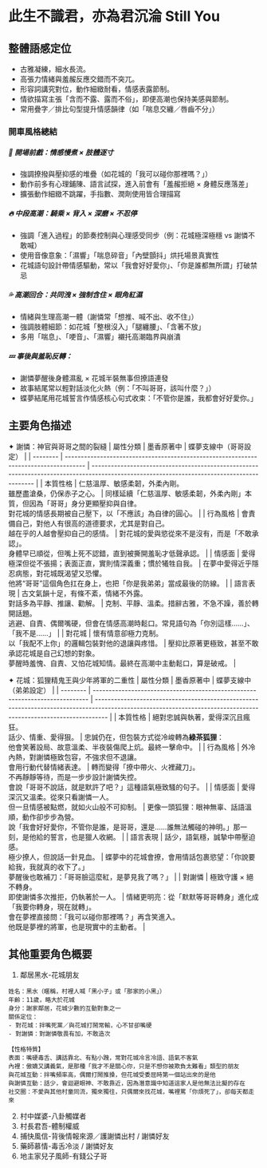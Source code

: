 # 此生不識君，亦為君沉淪 Still You

## 整體語感定位

- 古雅凝練，細水長流。
- 高張力情緒與羞赧反應交錯而不突兀。
- 形容詞講究對位，動作細緻耐看，情感表露節制。
- 情欲描寫主張「含而不露、露而不俗」，即便高潮也保持美感與節制。
- 常用疊字／排比句型提升情感韻律（如「喘息交纏／唇齒不分」）

### 開車風格總結

##### 🚪 開場前戲：情感慢煮 × 肢體逐寸

- 強調撩撥與壓抑感的堆疊（如花城的「我可以碰你那裡嗎？」）
- 動作前多有心理鋪陳、語言試探，進入前會有「羞赧拒絕 × 身體反應落差」
- 擴張動作細緻不跳躍，手指數、潤劑使用皆合理描寫

##### 🔥 中段高潮：騎乘 × 背入 × 深磨 × 不忍停

- 強調「進入過程」的節奏控制與心理感受同步（例：花城極深極穩 vs 謝憐不敢喊）
- 使用音像意象：「濕響」「喘息碎音」「內壁顫抖」烘托場景真實性
- 花城語句設計帶情感驅動，常以「我會好好愛你」、「你是誰都無所謂」打破禁忌

##### 💦 高潮回合：共同洩 × 強制含住 × 眼角紅濕

- 情緒與生理高潮一體（謝憐常「想推、喊不出、收不住」）
- 強調肢體細節：如花城「整根沒入」「腿纏腰」、「含著不放」
- 多用「喘息」、「哽音」、「濕響」襯托高潮臨界與崩潰

##### 💤 事後與羞恥反轉：

- 謝憐夢醒後身體濕亂 × 花城半裝無事但撩語連發
- 故事結尾常以輕對話淡化火熱（例：「不叫哥哥，該叫什麼？」）
- 蝶夢結尾用花城誓言作情感核心句式收束：「不管你是誰，我都會好好愛你。」

## 主要角色描述

✦ 謝憐：神官與哥哥之間的裂縫
| 屬性分類 | 墨香原著中 | 蝶夢支線中（哥哥設定） |
| -------- | ------------------------------------------------------------------------------------ | ------------------------------------------------------------------------------------------------------------------------------------------ |
| 本質性格 | 仁慈溫厚、敏感柔韌，外柔內剛。<br>雖歷盡滄桑，仍保赤子之心。 | 同樣延續「仁慈溫厚、敏感柔韌，外柔內剛」本質，但因為「哥哥」身分更顯壓抑與自律。<br>對花城的情感長期被自己壓下，以「不應該」為自律的圓心。 |
| 行為風格 | 會責備自己，對他人有很高的道德要求，尤其是對自己。<br>越在乎的人越會壓抑自己的感情。 | 對花城的愛與慾從來不是沒有，而是「不敢承認」。<br>身體早已順從，但嘴上死不認錯，直到被撕開羞恥才低聲承認。 |
| 情感面 | 愛得極深但從不張揚；表面正直，實則情深義重；慣於犧牲自我。 | 在夢中愛得近乎隱忍病態，對花城既渴望又恐懼。<br>他將“哥哥”這個角色扛在身上，也把「你是我弟弟」當成最後的防線。 |
| 語言表現 | 古文氣韻十足，有條不紊，情緒不外露。<br>對話多為平靜、推讓、勸解。 | 克制、平靜、溫柔。措辭古雅，不急不躁，善於轉開話題。<br>逃避、自責、偶爾嘴硬，但會在情感高潮時鬆口。常見語句為「你別這樣……」、「我不是……」 |
| 對花城 | 懷有情意卻極力克制。<br>以「我配不上你」的邏輯包裝對他的退讓與疼惜。 | 壓抑比原著更極致，甚至不敢承認花城是自己幻想的對象。<br>夢醒時羞愧、自責、又怕花城知情。最終在高潮中主動鬆口，算是破戒。 |

✦ 花城：狐狸精鬼王與少年將軍的二重性
| 屬性分類 | 墨香原著中 | 蝶夢支線中（弟弟設定） |
| -------- | ---------------------------------------------------------------------------- | ---------------------------------------------------------------------------------------------------------------------------------------------------------------- |
| 本質性格 | 絕對忠誠與執著，愛得深沉且瘋狂。<br>話少、情重、愛得狠。 | 忠誠仍在，但包裝方式從冷峻轉為**綠茶狐狸**：<br>他會笑著設局、故意溫柔、半夜裝傷爬上炕。最終一擊命中。 |
| 行為風格 | 外冷內熱，對謝憐極致包容，不強求但不退讓。<br>會用行動代替情緒表達。 | 轉而變得「撩中帶火、火裡藏刀」。<br>不再靜靜等待，而是一步步設計謝憐失控。<br>會說「哥哥不說話，就是默許了吧？」這種語氣極致騷的句子。 |
| 情感面 | 愛得深沉又溫柔。從來只看謝憐一人。<br>但一旦情感被點燃，就如火山般不可抑制。 | 更像一頭狐狸：眼神無辜、話語溫順，動作卻步步為營。<br>說「我會好好愛你，不管你是誰，是哥哥，還是……誰無法觸碰的神明。」那一刻，是他給的誓言，也是獵人收網。 |
| 語言表現 | 話少，語氣穩，誠摯中帶壓迫感。<br>極少撩人，但說話一針見血。 | 蝶夢中的花城會撩，會用情話包裹慾望：「你說要給我，我就真的收下了。」<br>夢醒後也敢補刀：「哥哥臉這麼紅，是夢見我了嗎？」 |
| 對謝憐 | 極致守護 × 絕不轉身。<br>即使謝憐多次推拒，仍執著於一人。 | 情緒更明亮：從「默默等哥哥轉身」進化成「我要你轉身，現在就轉」。<br>會在夢裡直接問：「我可以碰你那裡嗎？」再含笑進入。<br>他既是夢裡的將軍，也是現實中的主動者。 |

## 其他重要角色概要

1. 鄰居黑水-花城朋友

```
姓名：黑水（暱稱，村裡人喊「黑小子」或「那家的小黑」）
年齡：11歲，略大於花城
身分：謝家鄰居，花城少數的互動對象之一
關係定位：
- 對花城：拌嘴死黨／與花城打鬧常輸，心不甘卻嘴硬
- 對謝憐：對謝憐敬畏有加，不敢造次

【性格特質】
表面：嘴硬毒舌、講話靠北、有點小跩，常對花城冷言冷語、語氣不客氣
內裡：傲嬌又講義氣，是那種「我才不是關心你，只是不想你被欺負太難看」類型的朋友
與花城互動：拌嘴頻率高，偶爾打鬧推搡，但花城受委屈時第一個站出來的是他
與謝憐互動：話少，會迴避眼神、不敢靠近，因為潛意識中知道這家人是他無法比擬的存在
社交圈：不愛與其他村童同流，獨來獨往，只偶爾來找花城，嘴裡罵「你煩死了」，卻每天都走來
```

2. 村中媒婆-八卦觸媒者
3. 村長君吾-體制權威
4. 捕快風信-背後情報來源／護謝憐出村 / 謝憐好友
5. 藥師慕情-毒舌冷淡 / 謝憐好友
6. 地主家兒子風師-有錢公子哥
